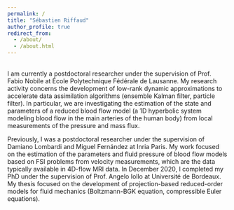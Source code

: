 ```yaml
---
permalink: /
title: "Sébastien Riffaud"
author_profile: true
redirect_from: 
  - /about/
  - /about.html
---
```


<br/>
I am currently a postdoctoral researcher under the supervision of Prof. Fabio Nobile at École Polytechnique Fédérale de Lausanne. My research activity concerns the development of low-rank dynamic approximations to accelerate data assimilation algorithms (ensemble Kalman filter, particle filter). In particular, we are investigating the estimation of the state and parameters of a reduced blood flow model (a 1D hyperbolic system modeling blood flow in the main arteries of the human body) from local measurements of the pressure and mass flux.

<p>Previously, I was a postdoctoral researcher under the supervision of Damiano Lombardi and Miguel Fernández at Inria Paris. My work focused on the estimation of the parameters and fluid pressure of blood flow models based on FSI problems from velocity measurements, which are the data typically available in 4D-flow MRI data. In December 2020, I completed my PhD under the supervision of Prof. Angelo Iollo at Université de Bordeaux. My thesis focused on the development of projection-based reduced-order models for fluid mechanics (Boltzmann-BGK equation, compressible Euler equations).</p>


